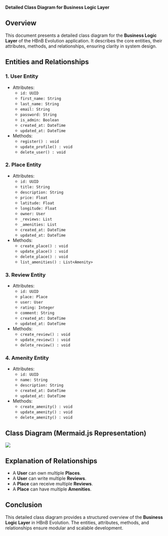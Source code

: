 **Detailed Class Diagram for Business Logic Layer**

## **Overview**
This document presents a detailed class diagram for the **Business Logic Layer** of the HBnB Evolution application. It describes the core entities, their attributes, methods, and relationships, ensuring clarity in system design.

## **Entities and Relationships**

### **1. User Entity**
- Attributes:
  - `id: UUID`
  - `first_name: String`
  - `last_name: String`
  - `email: String`
  - `password: String`
  - `is_admin: Boolean`
  - `created_at: DateTime`
  - `updated_at: DateTime`
- Methods:
  - `register() : void`
  - `update_profile() : void`
  - `delete_user() : void`

### **2. Place Entity**
- Attributes:
  - `id: UUID`
  - `title: String`
  - `description: String`
  - `price: Float`
  - `latitude: Float`
  - `longitude: Float`
  - `owner: User`
  - `_reviews: List`
  - `_amenities: List`
  - `created_at: DateTime`
  - `updated_at: DateTime`
- Methods:
  - `create_place() : void`
  - `update_place() : void`
  - `delete_place() : void`
  - `list_amenities() : List<Amenity>`

### **3. Review Entity**
- Attributes:
  - `id: UUID`
  - `place: Place`
  - `user: User`
  - `rating: Integer`
  - `comment: String`
  - `created_at: DateTime`
  - `updated_at: DateTime`
- Methods:
  - `create_review() : void`
  - `update_review() : void`
  - `delete_review() : void`

### **4. Amenity Entity**
- Attributes:
  - `id: UUID`
  - `name: String`
  - `description: String`
  - `created_at: DateTime`
  - `updated_at: DateTime`
- Methods:
  - `create_amenity() : void`
  - `update_amenity() : void`
  - `delete_amenity() : void`

## **Class Diagram (Mermaid.js Representation)**
[![](https://mermaid.ink/img/pako:eNqtlD9v4zAMxb-KoOn6J8Ot3q4IDuhWtJelMGAQEuMQlSWDkhsEQb77MbbTurFy1yGe5PcoK_w9RnttgkVdaOMgxiVBzdCUXsnTK2oVkdV-UI7P3Wr1uFRkJ8pLYvK1WhPHVHlocO7Jpy5Z2AC5udzK4dvA03MeQnAIXlGswDbkJ9YSEv6hBpVhlKWtIOXcrrVzl7GmmJB_3EzEobJqOazJ4RfLokOxuvi55VD6KbMnBwa_By1RchkoFqNhahOFaZe_XYCkWiaDM9WBfKqzGSP4-tzpQw1bj3wlhsOWqj02nuU4M0aKc8NJGJVMiqdEGC8QfsZ3wu1_EA8x9Cec934Mb6I9-oS1yCwQfT2Pw4RGflC6Lizue8jRyjgjrq_OGZRfPbTd9wYv_2fMz90Vmh0C3eW6zVlju2fWR799hqX-WWq1WMjiVhZD2sVxrOPlqnFwCrVlSjgWDlsvVTIapPd_1p7IF2oDUd_rBlluNSvXap9FqdMGBbcuZGmB30pd-oPUQZfCy84bXSTu8F5z6OqNLtbgorwNfMY7-UNtwb-GcHo__AXQmLW-?type=png)](https://mermaid.live/edit#pako:eNqtlD9v4zAMxb-KoOn6J8Ot3q4IDuhWtJelMGAQEuMQlSWDkhsEQb77MbbTurFy1yGe5PcoK_w9RnttgkVdaOMgxiVBzdCUXsnTK2oVkdV-UI7P3Wr1uFRkJ8pLYvK1WhPHVHlocO7Jpy5Z2AC5udzK4dvA03MeQnAIXlGswDbkJ9YSEv6hBpVhlKWtIOXcrrVzl7GmmJB_3EzEobJqOazJ4RfLokOxuvi55VD6KbMnBwa_By1RchkoFqNhahOFaZe_XYCkWiaDM9WBfKqzGSP4-tzpQw1bj3wlhsOWqj02nuU4M0aKc8NJGJVMiqdEGC8QfsZ3wu1_EA8x9Cec934Mb6I9-oS1yCwQfT2Pw4RGflC6Lizue8jRyjgjrq_OGZRfPbTd9wYv_2fMz90Vmh0C3eW6zVlju2fWR799hqX-WWq1WMjiVhZD2sVxrOPlqnFwCrVlSjgWDlsvVTIapPd_1p7IF2oDUd_rBlluNSvXap9FqdMGBbcuZGmB30pd-oPUQZfCy84bXSTu8F5z6OqNLtbgorwNfMY7-UNtwb-GcHo__AXQmLW-)

## **Explanation of Relationships**
- A **User** can own multiple **Places**.
- A **User** can write multiple **Reviews**.
- A **Place** can receive multiple **Reviews**.
- A **Place** can have multiple **Amenities**.

## **Conclusion**
This detailed class diagram provides a structured overview of the **Business Logic Layer** in HBnB Evolution. The entities, attributes, methods, and relationships ensure modular and scalable development.

